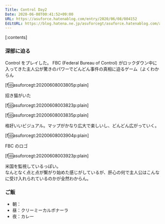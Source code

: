 ```yaml
---
Title: Control Day2
Date: 2020-06-08T00:41:52+09:00
URL: https://asuforce.hatenablog.com/entry/2020/06/08/004152
EditURL: https://blog.hatena.ne.jp/asuforcegt/asuforce.hatenablog.com/atom/entry/26006613580463932
---
```


[:contents]

###  深部に迫る

Control をプレイした。
FBC (Federal Bureau of Control) がロックダウン中に入ってきた主人公が驚きのパワーでどんどん事件の真相に迫るゲーム（よくわからん

[f:id:asuforcegt:20200608003805p:plain]

招き猫がいた

[f:id:asuforcegt:20200608003823p:plain]

[f:id:asuforcegt:20200608003835p:plain]

格好いいビジュアル。マップがかなり広大で楽しいし、どんどん広がっていく。

[f:id:asuforcegt:20200608003904p:plain]

FBC のロゴ

[f:id:asuforcegt:20200608003923p:plain]

米国を監視しているっぽい。  
なんとなく点と点が繋がり始めた感じがしているが、肝心の何で主人公はこんなに受け入れられているのかが全然わからん。

### ご飯

- 朝：
- 昼：クリーミーカルボナーラ
- 夜：カレー
